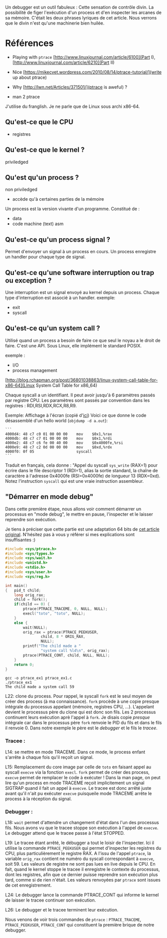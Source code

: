 Un debugger est un outil fabuleux :
Cette sensation de contrôle divin. La possibilité de figer l'exécution d'un
process et d'en inspecter les arcanes de sa mémoire. 
C'était les deux phrases lyriques de cet article. Nous verrons que le divin
n'est qu'une machinerie bien huilée.

# Références 

- Playing with `ptrace` [http://www.linuxjournal.com/article/6100](Part I), [http://www.linuxjournal.com/article/6210](Part II)

- Nice [https://mikecvet.wordpress.com/2010/08/14/ptrace-tutorial/](write up about ptrace)

- Why [http://lwn.net/Articles/371501/](ptrace is aweful) ?

- man 2 ptrace

J'utilise du franglish.
Je ne parle que de Linux sous archi x86-64.

## Qu'est-ce que le CPU
- registres

## Qu'est-ce que le kernel ?
priviledged 

## Qu'est qu'un process ?
non priviledged
- accède qu'à certaines parties de la mémoire

Un process est la version vivante d'un programme.
Constitué de :
- data
- code machine (text) asm

## Qu'est-ce qu'un process signal ?

Permet d'envoyer un signal à un process en cours.
Un process enregistre un handler pour chaque type de signal.

## Qu'est-ce qu'une software interruption ou trap ou exception ?
Une interruption est un signal envoyé au kernel depuis un process.
Chaque type d'interruption est associé à un handler.
exemple:
- exit
- syscall

## Qu'est-ce qu'un system call ?

Utilisé quand un process a besoin de faire ce que seul le noyau a le droit de faire.
C'est une API.
Sous Linux, elle implément le standard POSIX.

exemple :
- I/O
- process management 

[http://blog.rchapman.org/post/36801038863/linux-system-call-table-for-x86-64](Linux System Call Table for x86_64)

Chaque syscall a un identifiant. Il peut avoir jusqu'à 6 paramètres passés par registre CPU.
Les paramètres sont passés par convention dans les registres : RDI,RSI,RDX,RCX,R8,R9. 

Exemple: Affichage à l'écran (copié d'[ici](http://cs.lmu.edu/~ray/notes/linuxsyscalls))
Voici ce que donne le code désassemblé d'un hello world (`objdump -d a.out`):

    ```
    4000d4:	48 c7 c0 01 00 00 00 	mov    $0x1,%rax
    4000db:	48 c7 c7 01 00 00 00 	mov    $0x1,%rdi
    4000e2:	48 c7 c6 fe 00 40 00 	mov    $0x4000fe,%rsi
    4000e9:	48 c7 c2 0d 00 00 00 	mov    $0xd,%rdx
    4000f0:	0f 05                	syscall 
    ```

Traduit en français, cela donne : "Appel du syscall `sys_write` (RAX=1) pour écrire dans le file descriptor 1 (RDI=1), alias la sortie standard, la chaîne de caractère à l'adresse 0x4000fe (RSI=0x4000fe) de longueur 13 (RDX=0xd). Notez l'instruction `syscall` qui est une vraie instruction assembleur. 

## "Démarrer en mode debug" 

Dans cette première étape, nous allons voir comment démarrer un processus en "mode debug", le mettre en pause, l'inspecter et le laisser reprendre son exécution.

Je tiens à préciser que cette partie est une adaptation 64 bits de [cet article original](http://www.linuxjournal.com/article/6100?page=0,0). N'hésitez pas à vous y référer si mes explications sont insuffisantes :)

``` C
#include <sys/ptrace.h>
#include <sys/types.h>
#include <sys/wait.h>
#include <unistd.h>
#include <stdio.h>
#include <sys/user.h>
#include <sys/reg.h>

int main()
{   pid_t child;
    long orig_rax;
    child = fork();
    if(child == 0) {
        ptrace(PTRACE_TRACEME, 0, NULL, NULL);
        execl("toto", "toto", NULL);
    }
    else {
        wait(NULL);
        orig_rax = ptrace(PTRACE_PEEKUSER,
                child, 8 * ORIG_RAX,
                NULL);
        printf("The child made a "
                "system call %ld\n", orig_rax);
        ptrace(PTRACE_CONT, child, NULL, NULL);
    }
    return 0;
}
```

    gcc -o ptrace_ex1 ptrace_ex1.c
    ./ptrace_ex1                  
    The child made a system call 59

L22: clone du process. Pour rappel, le syscall `fork` est le seul moyen de créer des process (à ma connaissance). `fork` procède à une copie presque intégrale du processus appelant (mémoire, registres CPU, ...). L'appelant devient le processus père du clone qui est donc son fils. Les 2 processus continuent leurs exécution aprè l'appel à `fork`. Je disais copie _presque_ intégrale car dans le processus père `fork` renvoie le PID du fils et dans le fils il renvoie 0. Dans notre exemple le père est le _debugger_ et le fils le _tracee_.

### Tracee :

L14: se mettre en mode TRACEME. Dans ce mode, le process enfant s'arrête à chaque fois qu'il reçoit un signal.

L15: Remplacement du core image par celle de `toto` en faisant appel au syscall `execve` via la fonction `execl`. `fork` permet de créer des process, `execve` permet de remplacer le code à exécuter ! Dans la man page, on peut lire qu'un process en mode TRACEME reçoit implicitement un signal SIGTRAP quand il fait un appel à `execve`. Le tracee est donc arrêté juste avant qu'il n'ait pu exécuter `execve` puisqueile mode TRACEME arrête le process à la réception du signal.

### Debugger :

L18: `wait` permet d'attendre un changement d'état dans l'un des processus fils. Nous avons vu que le tracee stoppe son exécution à l'appel de `execve`. Le debugger attend que le tracee passe à l'état STOPPED.  

L19: Le tracee étant arrêté, le débugger a tout le loisir de l'inspecter. Ici il utilise la commande `PTRACE_PEEKUSER` qui permet d'inspecter les registres du CPU, plus particulièrement le registre RAX. A l'issu de l'appel `ptrace`, la variable `orig_rax` contient ne numéro du syscall correspondant à `execve`, soit 59.
Les valeurs de registre ne sont pas lues en live depuis le CPU. En fait, quand le kernel stoppe le tracee il enregistre le contexte du processus, dont les registres, afin que ce dernier puisse reprendre son exécution plus tard, comme si de rien n'était. Les valeurs renvoyées par `ptrace` sont issues de cet enregistrement.

L24: Le debugger lance la commande PTRACE_CONT qui informe le kernel de laisser le tracee continuer son exécution. 


L26: Le debugger et le tracee terminent leur exécution.

Nous venons de voir trois commandes de `ptrace` :  `PTRACE_TRACEME`, `PTRACE_PEEKUSER`,  `PTRACE_CONT` qui constituent la première brique de notre debugger.


